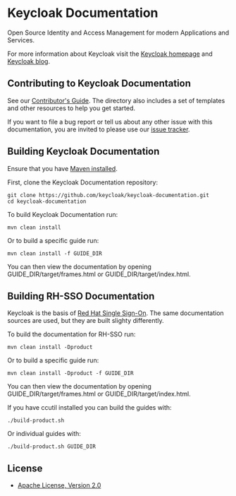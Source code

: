 Keycloak Documentation
======================

Open Source Identity and Access Management for modern Applications and Services.

For more information about Keycloak visit the [Keycloak homepage](http://keycloak.org) and [Keycloak blog](http://blog.keycloak.org).


Contributing to Keycloak Documentation
--------------------------------------

See our [Contributor's Guide](internal_resources/contributing.adoc). The directory also includes a set of templates and other resources to help you get started.

If you want to file a bug report or tell us about any other issue with this documentation, you are invited to please use our [issue tracker](https://issues.jboss.org/projects/KEYCLOAK/).


Building Keycloak Documentation
-------------------------------

Ensure that you have [Maven installed](https://maven.apache.org/).

First, clone the Keycloak Documentation repository:

    git clone https://github.com/keycloak/keycloak-documentation.git
    cd keycloak-documentation

To build Keycloak Documentation run:

    mvn clean install

Or to build a specific guide run:

    mvn clean install -f GUIDE_DIR

You can then view the documentation by opening GUIDE_DIR/target/frames.html or GUIDE_DIR/target/index.html.


Building RH-SSO Documentation
-----------------------------

Keycloak is the basis of [Red Hat Single Sign-On](https://access.redhat.com/products/red-hat-single-sign-on). The same documentation sources are used, but they are built slighty differently.

To build the documentation for RH-SSO run:

    mvn clean install -Dproduct

Or to build a specific guide run:

    mvn clean install -Dproduct -f GUIDE_DIR

You can then view the documentation by opening GUIDE_DIR/target/frames.html or GUIDE_DIR/target/index.html.

If you have ccutil installed you can build the guides with:

    ./build-product.sh

Or individual guides with:

    ./build-product.sh GUIDE_DIR

License
-------

* [Apache License, Version 2.0](https://www.apache.org/licenses/LICENSE-2.0)
